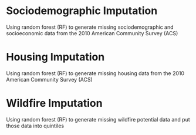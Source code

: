 # Sociodemographic Imputation
Using random forest (RF) to generate missing sociodemographic and socioeconomic data from the 2010 American Community Survey (ACS) 

# Housing Imputation
Using random forest (RF) to generate missing housing data from the 2010 American Community Survey (ACS)

#  Wildfire Imputation
Using random forest (RF) to generate missing wildfire potential data and put those data into quintiles
